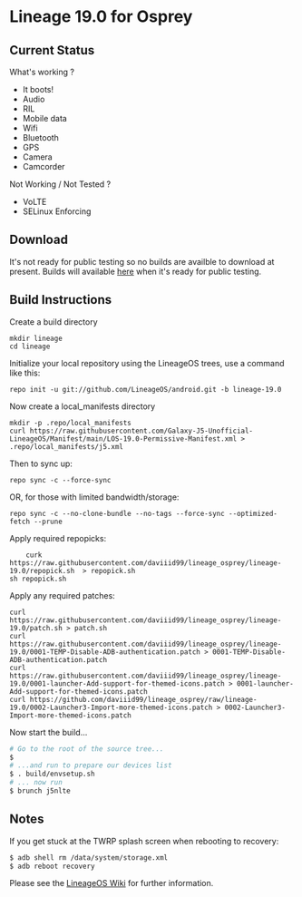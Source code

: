 
Lineage 19.0 for Osprey
=======================

Current Status
--------------

What's working ?
 - It boots!
 - Audio
 - RIL
 - Mobile data
 - Wifi
 - Bluetooth
 - GPS
 - Camera
 - Camcorder

Not Working / Not Tested ?
 - VoLTE
 - SELinux Enforcing

Download
--------

It's not ready for public testing so no builds are availble to download at present.
Builds will available [here](https://chil360.github.io/) when it's ready for public testing.

Build Instructions
------------------
Create a build directory

	mkdir lineage
	cd lineage

Initialize your local repository using the LineageOS trees, use a command like this:

    repo init -u git://github.com/LineageOS/android.git -b lineage-19.0

Now create a local_manifests directory

	mkdir -p .repo/local_manifests
	curl https://raw.githubusercontent.com/Galaxy-J5-Unofficial-LineageOS/Manifest/main/LOS-19.0-Permissive-Manifest.xml > .repo/local_manifests/j5.xml

Then to sync up:

    repo sync -c --force-sync

OR, for those with limited bandwidth/storage:

    repo sync -c --no-clone-bundle --no-tags --force-sync --optimized-fetch --prune

Apply required repopicks:

        curk https://raw.githubusercontent.com/daviiid99/lineage_osprey/lineage-19.0/repopick.sh  > repopick.sh
	sh repopick.sh
	
Apply any required patches:

	curl https://raw.githubusercontent.com/daviiid99/lineage_osprey/lineage-19.0/patch.sh > patch.sh
	curl https://raw.githubusercontent.com/daviiid99/lineage_osprey/lineage-19.0/0001-TEMP-Disable-ADB-authentication.patch > 0001-TEMP-Disable-ADB-authentication.patch
	curl https://raw.githubusercontent.com/daviiid99/lineage_osprey/lineage-19.0/0001-launcher-Add-support-for-themed-icons.patch > 0001-launcher-Add-support-for-themed-icons.patch
	curl https://github.com/daviiid99/lineage_osprey/raw/lineage-19.0/0002-Launcher3-Import-more-themed-icons.patch > 0002-Launcher3-Import-more-themed-icons.patch

Now start the build...

```bash
# Go to the root of the source tree...
$
# ...and run to prepare our devices list
$ . build/envsetup.sh
# ... now run
$ brunch j5nlte
```

Notes
-----

If you get stuck at the TWRP splash screen when rebooting to recovery:
```bash
$ adb shell rm /data/system/storage.xml
$ adb reboot recovery
```

Please see the [LineageOS Wiki](https://wiki.lineageos.org/) for further information.
